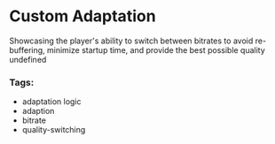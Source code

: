 # Custom Adaptation

Showcasing the player's ability to switch between bitrates to avoid re-buffering, minimize startup time, and provide the best possible quality
undefined

### Tags:

  - adaptation logic
  - adaption
  - bitrate
  - quality-switching